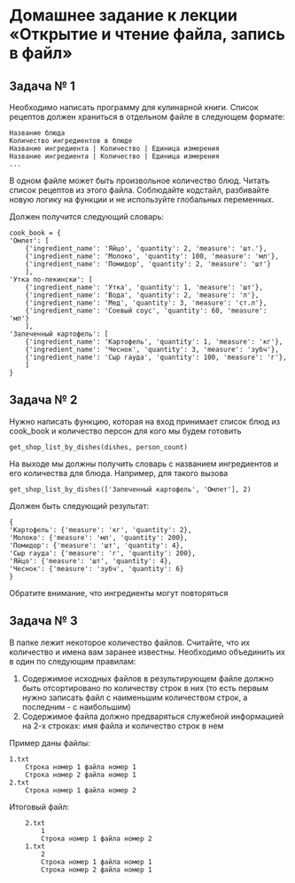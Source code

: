 # Домашнее задание к лекции «Открытие и чтение файла, запись в файл»

## Задача № 1

Необходимо написать программу для кулинарной книги.
Список рецептов должен храниться в отдельном файле в следующем формате:

    Название блюда
    Количество ингредиентов в блюде
    Название ингредиента | Количество | Единица измерения
    Название ингредиента | Количество | Единица измерения
    ...

В одном файле может быть произвольное количество блюд.
Читать список рецептов из этого файла.
Соблюдайте кодстайл, разбивайте новую логику на функции и не используйте глобальных переменных.

Должен получится следующий словарь:

    cook_book = {
    'Омлет': [
        {'ingredient_name': 'Яйцо', 'quantity': 2, 'measure': 'шт.'},
        {'ingredient_name': 'Молоко', 'quantity': 100, 'measure': 'мл'},
        {'ingredient_name': 'Помидор', 'quantity': 2, 'measure': 'шт'}
        ],
    'Утка по-пекински': [
        {'ingredient_name': 'Утка', 'quantity': 1, 'measure': 'шт'},
        {'ingredient_name': 'Вода', 'quantity': 2, 'measure': 'л'},
        {'ingredient_name': 'Мед', 'quantity': 3, 'measure': 'ст.л'},
        {'ingredient_name': 'Соевый соус', 'quantity': 60, 'measure': 'мл'}
        ],
    'Запеченный картофель': [
        {'ingredient_name': 'Картофель', 'quantity': 1, 'measure': 'кг'},
        {'ingredient_name': 'Чеснок', 'quantity': 3, 'measure': 'зубч'},
        {'ingredient_name': 'Сыр гауда', 'quantity': 100, 'measure': 'г'},
        ]
    }

## Задача № 2

Нужно написать функцию, которая на вход принимает список блюд из cook_book и количество персон для кого мы будем готовить

    get_shop_list_by_dishes(dishes, person_count)

На выходе мы должны получить словарь с названием ингредиентов и его количества для блюда. Например, для такого вызова

    get_shop_list_by_dishes(['Запеченный картофель', 'Омлет'], 2)

Должен быть следующий результат:

    {
    'Картофель': {'measure': 'кг', 'quantity': 2},
    'Молоко': {'measure': 'мл', 'quantity': 200},
    'Помидор': {'measure': 'шт', 'quantity': 4},
    'Сыр гауда': {'measure': 'г', 'quantity': 200},
    'Яйцо': {'measure': 'шт', 'quantity': 4},
    'Чеснок': {'measure': 'зубч', 'quantity': 6}
    }

Обратите внимание, что ингредиенты могут повторяться

## Задача № 3

В папке лежит некоторое количество файлов. Считайте, что их количество и имена вам заранее известны.
Необходимо объединить их в один по следующим правилам:
1. Содержимое исходных файлов в результирующем файле должно быть отсортировано по количеству строк в них (то есть первым нужно записать файл с наименьшим количеством строк, а последним - с наибольшим)
2. Содержимое файла должно предваряться служебной информацией на 2-х строках: имя файла и количество строк в нем

Пример даны файлы:

    1.txt
        Строка номер 1 файла номер 1
        Строка номер 2 файла номер 1
    2.txt
        Строка номер 1 файла номер 2

Итоговый файл:

        2.txt
            1
            Строка номер 1 файла номер 2
        1.txt
            2
            Строка номер 1 файла номер 1
            Строка номер 2 файла номер 1
